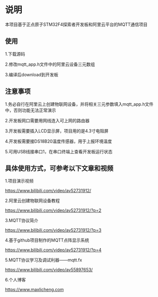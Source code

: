 # 说明

本项目基于正点原子STM32F4探索者开发板和阿里云平台的MQTT通信项目

## 使用
1.下载源码

2.修改mqtt_app.h文件中的阿里云设备三元数组

3.编译后download到开发板

## 注意事项
1.务必自行在阿里云上创建物联网设备，并将相关三元参数填入mqtt_app.h文件中，否则功能无法正常演示

2.开发板网口需要用网线连入可上网的路由器

3.开发板需要插入LCD显示屏，项目用的是4.3寸电阻屏

4.开发板需要接DS18B20温度传感器，用于上报环境温度

5.可用USB线接串口1，在串口终端上查看开发板运行状态

## 具体使用方式，可参考以下文章和视频
1.项目演示视频

https://www.bilibili.com/video/av52731912/

2.阿里云创建物联网设备教程

https://www.bilibili.com/video/av52731912/?p=2

3.MQTT协议简介

https://www.bilibili.com/video/av52731912/?p=3

4.基于github项目制作的MQTT点阵显示系统

https://www.bilibili.com/video/av52731912/?p=4

5.MQTT协议学习及调试利器——mqtt.fx

https://www.bilibili.com/video/av55897653/

6.个人博客

https://www.maxlicheng.com



